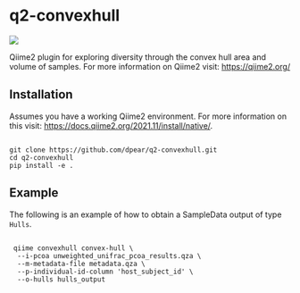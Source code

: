 # q2-convexhull

![](https://github.com/qiime2/q2templates/workflows/ci/badge.svg)

Qiime2 plugin for exploring diversity through the convex hull area and volume of samples. For more information on Qiime2 visit: https://qiime2.org/
## Installation
Assumes you have a working Qiime2 environment. For more information on this visit: https://docs.qiime2.org/2021.11/install/native/.
<pre><code> 
git clone https://github.com/dpear/q2-convexhull.git
cd q2-convexhull
pip install -e . 
</pre></code>
 
## Example
The following is an example of how to obtain a <cod>SampleData</code> output of type <code>Hulls</code>.
<pre><code>
 qiime convexhull convex-hull \
  --i-pcoa unweighted_unifrac_pcoa_results.qza \
  --m-metadata-file metadata.qza \
  --p-individual-id-column 'host_subject_id' \
  --o-hulls hulls_output
</pre></code>

  

